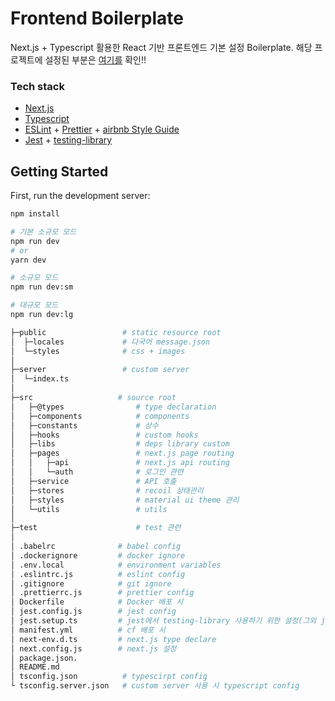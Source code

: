 # Frontend Boilerplate

Next.js + Typescript 활용한 React 기반 프론트엔드 기본 설정 Boilerplate.
해당 프로젝트에 설정된 부분은 [여기를](https://www.notion.so/Frontend-Boilerplate-b4f07b67713243f1bb0050cd35970bc9) 확인!!

### Tech stack

- [Next.js](https://nextjs.org/docs/getting-started)
- [Typescript](https://www.typescriptlang.org/docs/)
- [ESLint](https://eslint.org/) + [Prettier](https://prettier.io/) + [airbnb Style Guide](https://github.com/airbnb/javascript)
- [Jest](https://jestjs.io/docs/next/getting-started) + [testing-library](https://testing-library.com/docs/)

## Getting Started

First, run the development server:

```bash
npm install

# 기본 소규모 모드
npm run dev
# or
yarn dev

# 소규모 모드
npm run dev:sm

# 대규모 모드
npm run dev:lg
```

```bash
├─public                 # static resource root
│  ├─locales             # 다국어 message.json
│  └─styles				 # css + images
│
├─server                 # custom server
│  └─index.ts
│
├─src                   # source root
│   ├─@types                # type declaration
│   ├─components            # components
│   ├─constants             # 상수
│   ├─hooks                 # custom hooks
│   ├─libs                  # deps library custom
│   ├─pages                 # next.js page routing
│   │   ├─api               # next.js api routing
│   │   └─auth              # 로그인 관련
│   ├─service               # API 호출
│   ├─stores                # recoil 상태관리
│   ├─styles                # material ui theme 관리
│   └─utils                 # utils
│
├─test                      # test 관련
│
│ .babelrc              # babel config
│ .dockerignore         # docker ignore
│ .env.local            # environment variables
│ .eslintrc.js          # eslint config
│ .gitignore            # git ignore
│ .prettierrc.js        # prettier config
│ Dockerfile            # Docker 배포 시
│ jest.config.js        # jest config
│ jest.setup.ts         # jest에서 testing-library 사용하기 위한 설정(그외 jest에 필요한 외부 라이브러리 설정)
│ manifest.yml          # cf 배포 시
│ next-env.d.ts         # next.js type declare
│ next.config.js        # next.js 설정
│ package.json.
│ README.md
│ tsconfig.json          # typescirpt config
└ tsconfig.server.json   # custom server 사용 시 typescript config
```

